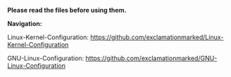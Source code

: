 **Please read the files before using them.**

**Navigation:**

Linux-Kernel-Configuration: https://github.com/exclamationmarked/Linux-Kernel-Configuration
 
GNU-Linux-Configuration: https://github.com/exclamationmarked/GNU-Linux-Configuration
